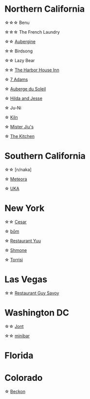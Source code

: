 # Northern California
☆☆☆ Benu

☆☆☆ The French Laundry

☆☆ [Aubergine](https://www.instagram.com/p/DJhj7MCy-wm/?hl=en)

☆☆ Birdsong

☆☆ Lazy Bear

☆☆ [The Harbor House Inn](https://www.instagram.com/p/C-3g1dPyivM/?hl=en)

☆ [7 Adams](https://www.instagram.com/p/DAfkOUmyzLZ/?hl=en)

☆ [Auberge du Soleil](https://www.instagram.com/p/C-FD-sERi-8/?hl=en)

☆ [Hilda and Jesse](https://www.instagram.com/p/C-4cHO4RuVu/?hl=en)

☆ Ju-Ni

☆ [Kiln](https://www.instagram.com/p/C_pXQiHxpzg/?hl=en)

☆ [Mister Jiu's](https://www.instagram.com/p/C8hh-6CpJHm/?hl=en)

☆ [The Kitchen](https://www.instagram.com/p/C-FDiz4RdhH/?hl=en)

# Southern California
☆☆ [n/naka]

☆ [Meteora](https://www.instagram.com/p/DE0ywebye56/?hl=en)

☆ [UKA](https://www.instagram.com/p/DFEBs0KyrOh/?hl=en)

# New York
☆☆ [Cesar](https://www.instagram.com/p/DHLMjZURaIY/?hl=en)

☆ [bōm](https://www.instagram.com/p/C76jLbiJf0Q/?hl=en)

☆ [Restaurant Yuu](https://www.instagram.com/p/DHLrWHPRTCw/?hl=en)

☆ [Shmone](https://www.instagram.com/p/C76bNORx6RK/?hl=en)

☆ [Torrisi](https://www.instagram.com/p/C_KSIoNRgXV/?hl=en)

# Las Vegas
☆☆ [Restaurant Guy Savoy](https://www.instagram.com/p/DIWeINOJYfc/?hl=en)

# Washington DC
☆☆ [Jont](https://www.instagram.com/p/DHzJSSiSdM3/?hl=en)

☆☆ [minibar](https://www.instagram.com/p/DHw12t8ScH4/?hl=en)

# Florida

# Colorado
☆ [Beckon](https://www.instagram.com/p/C-o7cLXxjcA/?hl=en)


